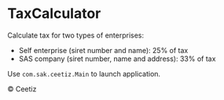 # TaxCalculator

Calculate tax for two types of enterprises:
- Self enterprise (siret number and name): 25% of tax
- SAS company (siret number, name and address): 33% of tax

Use `com.sak.ceetiz.Main` to launch application.

© Ceetiz
